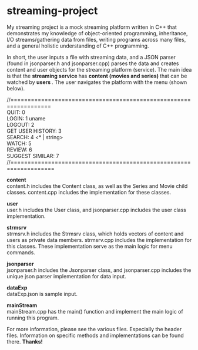 # streaming-project
My streaming project is a mock streaming platform written in C++ that demonstrates my knowledge of object-oriented programming, 
inheritance, I/O streams/gathering data from files, writing programs across many files, and a general holistic understanding of C++ programming.

In short, the user inputs a file with streaming data, and a JSON parser (found in jsonparser.h and jsonparser.cpp) parses the data
and creates content and user objects for the streaming platform (service). The main idea is that the <b> streaming service </b> has <b> content (movies and series) </b> that can be watched by <b> users </b>. The user navigates the platform with the menu (shown below).

//================================================================== <br />
QUIT:              0 <br />
LOGIN:             1 uname <br />
LOGOUT:            2 <br />
GET USER HISTORY:  3 <br />
SEARCH:            4 <* | string> <br />
WATCH:             5 <content-id> <br />
REVIEW:            6 <content-id> <number-of-stars> <br />
SUGGEST SIMILAR:   7 <content-id> <br />
//===================================================================

<b> content </b> <br />
content.h includes the Content class, as well as the Series and Movie child classes. content.cpp includes the implementation for these classes. <br />

<b> user </b> <br />
user.h includes the User class, and jsonparser.cpp includes the user class implementation. <br />

<b> strmsrv </b> <br />
strmsrv.h includes the Strmsrv class, which holds vectors of content and users as private data members. strmsrv.cpp includes the implementation for this classes. These implementation serve as the main logic for menu commands. <br />

<b> jsonparser </b> <br />
jsonparser.h includes the Jsonparser class, and jsonparser.cpp includes the unique json parser implementation for data input. <br />

<b> dataExp </b> <br />
dataExp.json is sample input. <br />

<b> mainStream </b> <br />
mainStream.cpp has the main() function and implement the main logic of running this program. <br />

For more information, please see the various files. Especially the header files. Information on specific methods and implementations can be found there. <b> Thanks! </b>
